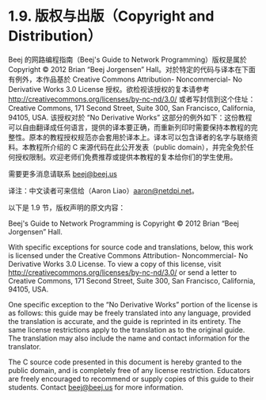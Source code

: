 # 1.9. 版权与出版（Copyright and Distribution）

Beej 的网路编程指南（Beej's Guide to Network Programming）版权是属於 Copyright © 2012 Brian “Beej Jorgensen” Hall。对於特定的代码与译本在下面有例外，本作品基於 Creative Commons Attribution- Noncommercial- No Derivative Works 3.0 License 授权。欲检视该授权的复本请参考 http://creativecommons.org/licenses/by-nc-nd/3.0/ 或者写封信到这个住址：Creative Commons, 171 Second Street, Suite 300, San Francisco, California, 94105, USA. 该授权对於 “No Derivative Works” 这部分的例外如下：这份教程可以自由翻译成任何语言，提供的译本要正确，而重新列印时需要保持本教程的完整性。原本的教程授权规范亦会套用於译本上。译本可以包含译者的名字与联络资料。本教程所介绍的 C 来源代码在此公开发表（public domain），并完全免於任何授权限制。欢迎老师们免费推荐或提供本教程的复本给你们的学生使用。

需要更多消息请联系 [beej@beej.us](mailto:beej@beej.us)

译注：中文读者可来信给（Aaron Liao）[aaron@netdpi.net](mailto:aaron@netdpi.net)。

以下是 1.9 节，版权声明的原文内容：

Beej's Guide to Network Programming is Copyright © 2012 Brian “Beej Jorgensen” Hall.

With specific exceptions for source code and translations, below, this work is licensed under the Creative Commons Attribution- Noncommercial- No Derivative Works 3.0 License. To view a copy of this license, visit http://creativecommons.org/licenses/by-nc-nd/3.0/ or send a letter to Creative Commons, 171 Second Street, Suite 300, San Francisco, California, 94105, USA.

One specific exception to the “No Derivative Works” portion of the license is as follows: this guide may be freely translated into any language, provided the translation is accurate, and the guide is reprinted in its entirety. The same license restrictions apply to the translation as to the original guide. The translation may also include the name and contact information for the translator.

The C source code presented in this document is hereby granted to the public domain, and is completely free of any license restriction. Educators are freely encouraged to recommend or supply copies of this guide to their students. Contact beej@beej.us for more information.
